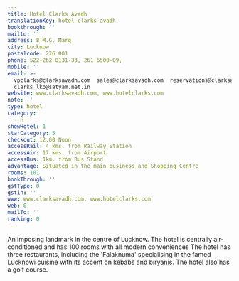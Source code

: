 ```yaml
---
title: Hotel Clarks Avadh
translationKey: hotel-clarks-avadh
bookthrough: ''
mailto: ''
address: 8 M.G. Marg
city: Lucknow
postalcode: 226 001
phone: 522-262 0131-33, 261 6500-09,
mobile: ''
email: >-
  vpclarks@clarksavadh.com  sales@clarksavadh.com  reservations@clarksavadh.com 
  clarks_lko@satyam.net.in  
website: www.clarksavadh.com, www.hotelclarks.com
note: ''
type: hotel
category:
  - H
showHotel: 1
starCategory: 5
checkout: 12.00 Noon
accessRail: 4 kms. from Railway Station
accessAir: 17 kms. from Airport
accessBus: 1km. from Bus Stand
advantage: Situated in the main business and Shopping Centre
rooms: 101
bookThrough: ''
gstType: 0
gstin: ''
www: www.clarksavadh.com, www.hotelclarks.com
web: 0
mailTo: ''
ranking: 0
---
```







An imposing landmark in the centre of Lucknow. The hotel is centrally air-conditioned and has 100 rooms with all modern conveniences The hotel has three restaurants, including the 'Falaknuma' specialising in the famed Lucknowi cuisine with its accent on kebabs and biryanis. The hotel also has a golf course.